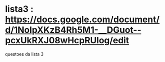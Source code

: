 # lista3 : https://docs.google.com/document/d/1NoIpXKzB4Rh5M1-__DGuot--pcxUkRXJ08wHcpRUlog/edit
questoes da lista 3
